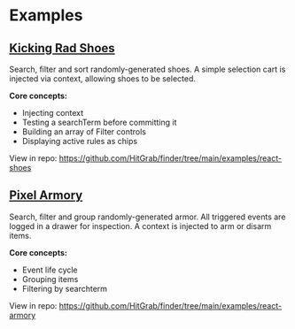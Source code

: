 # Examples

## [Kicking Rad Shoes](https://hitgrab.github.io/finder/examples/shoes)

Search, filter and sort randomly-generated shoes. A simple selection cart is injected via context, allowing shoes to be selected.

**Core concepts:**

- Injecting context
- Testing a searchTerm before committing it
- Building an array of Filter controls
- Displaying active rules as chips

View in repo:
https://github.com/HitGrab/finder/tree/main/examples/react-shoes

## [Pixel Armory](https://hitgrab.github.io/finder/examples/armory)

Search, filter and group randomly-generated armor. All triggered events are logged in a drawer for inspection. A context is injected to arm or disarm items.

**Core concepts:**

- Event life cycle
- Grouping items
- Filtering by searchterm

View in repo:
https://github.com/HitGrab/finder/tree/main/examples/react-armory
